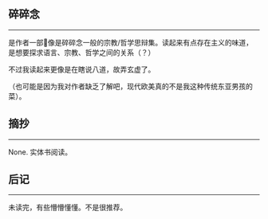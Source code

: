 ## 碎碎念
----

是作者一部🤔像是碎碎念一般的宗教/哲学思辩集。读起来有点存在主义的味道，是想要探求语言、宗教、哲学之间的关系（？）

不过我读起来更像是在瞎说八道，故弄玄虚了。

（也可能是因为我对作者缺乏了解吧，现代欧美真的不是我这种传统东亚男孩的菜）。



## 摘抄
----

None. 实体书阅读。


## 后记
---

未读完，有些懵懵懂懂。不是很推荐。
